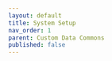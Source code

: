 ```yaml
---
layout: default
title: System Setup
nav_order: 1
parent: Custom Data Commons
published: false
---
```

